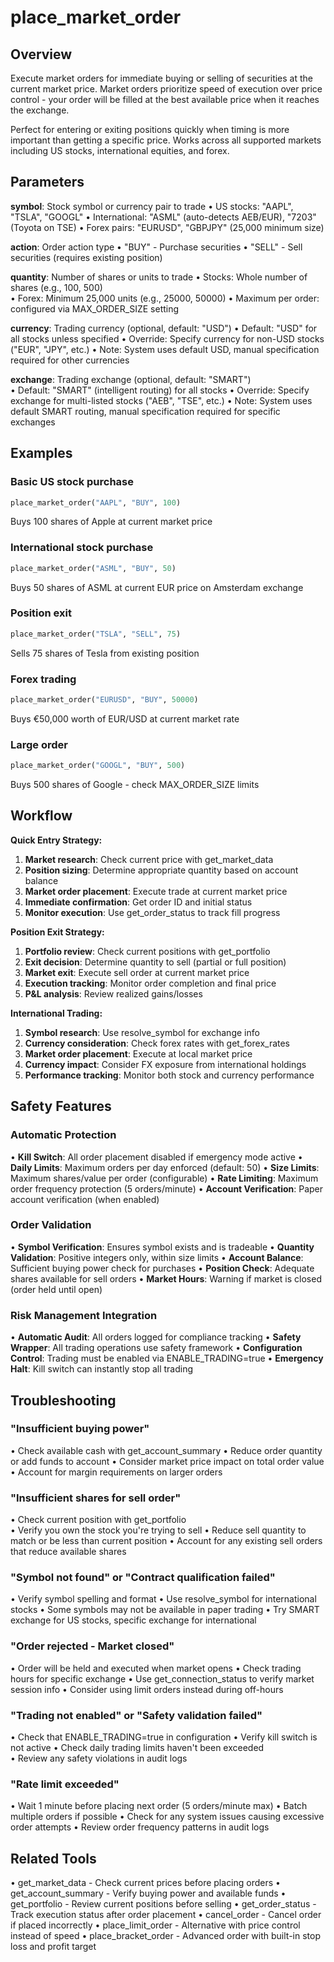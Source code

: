 # place_market_order

## Overview
Execute market orders for immediate buying or selling of securities at the current market price. 
Market orders prioritize speed of execution over price control - your order will be filled at the best available price when it reaches the exchange.

Perfect for entering or exiting positions quickly when timing is more important than getting a specific price. 
Works across all supported markets including US stocks, international equities, and forex.

## Parameters

**symbol**: Stock symbol or currency pair to trade
• US stocks: "AAPL", "TSLA", "GOOGL"
• International: "ASML" (auto-detects AEB/EUR), "7203" (Toyota on TSE)
• Forex pairs: "EURUSD", "GBPJPY" (25,000 minimum size)

**action**: Order action type
• "BUY" - Purchase securities
• "SELL" - Sell securities (requires existing position)

**quantity**: Number of shares or units to trade
• Stocks: Whole number of shares (e.g., 100, 500)  
• Forex: Minimum 25,000 units (e.g., 25000, 50000)
• Maximum per order: configured via MAX_ORDER_SIZE setting

**currency**: Trading currency (optional, default: "USD")
• Default: "USD" for all stocks unless specified
• Override: Specify currency for non-USD stocks ("EUR", "JPY", etc.)
• Note: System uses default USD, manual specification required for other currencies

**exchange**: Trading exchange (optional, default: "SMART")  
• Default: "SMART" (intelligent routing) for all stocks
• Override: Specify exchange for multi-listed stocks ("AEB", "TSE", etc.)
• Note: System uses default SMART routing, manual specification required for specific exchanges

## Examples

### Basic US stock purchase
```python
place_market_order("AAPL", "BUY", 100)
```
Buys 100 shares of Apple at current market price

### International stock purchase
```python
place_market_order("ASML", "BUY", 50)
```
Buys 50 shares of ASML at current EUR price on Amsterdam exchange

### Position exit
```python  
place_market_order("TSLA", "SELL", 75)
```
Sells 75 shares of Tesla from existing position

### Forex trading
```python
place_market_order("EURUSD", "BUY", 50000)
```
Buys €50,000 worth of EUR/USD at current market rate

### Large order
```python
place_market_order("GOOGL", "BUY", 500)
```
Buys 500 shares of Google - check MAX_ORDER_SIZE limits

## Workflow

**Quick Entry Strategy:**
1. **Market research**: Check current price with get_market_data
2. **Position sizing**: Determine appropriate quantity based on account balance
3. **Market order placement**: Execute trade at current market price
4. **Immediate confirmation**: Get order ID and initial status
5. **Monitor execution**: Use get_order_status to track fill progress

**Position Exit Strategy:**
1. **Portfolio review**: Check current positions with get_portfolio
2. **Exit decision**: Determine quantity to sell (partial or full position)
3. **Market exit**: Execute sell order at current market price
4. **Execution tracking**: Monitor order completion and final price
5. **P&L analysis**: Review realized gains/losses

**International Trading:**
1. **Symbol research**: Use resolve_symbol for exchange info
2. **Currency consideration**: Check forex rates with get_forex_rates
3. **Market order placement**: Execute at local market price
4. **Currency impact**: Consider FX exposure from international holdings
5. **Performance tracking**: Monitor both stock and currency performance

## Safety Features

### Automatic Protection
• **Kill Switch**: All order placement disabled if emergency mode active
• **Daily Limits**: Maximum orders per day enforced (default: 50)
• **Size Limits**: Maximum shares/value per order (configurable)
• **Rate Limiting**: Maximum order frequency protection (5 orders/minute)
• **Account Verification**: Paper account verification (when enabled)

### Order Validation
• **Symbol Verification**: Ensures symbol exists and is tradeable
• **Quantity Validation**: Positive integers only, within size limits
• **Account Balance**: Sufficient buying power check for purchases
• **Position Check**: Adequate shares available for sell orders
• **Market Hours**: Warning if market is closed (order held until open)

### Risk Management Integration
• **Automatic Audit**: All orders logged for compliance tracking
• **Safety Wrapper**: All trading operations use safety framework
• **Configuration Control**: Trading must be enabled via ENABLE_TRADING=true
• **Emergency Halt**: Kill switch can instantly stop all trading

## Troubleshooting

### "Insufficient buying power" 
• Check available cash with get_account_summary
• Reduce order quantity or add funds to account
• Consider market price impact on total order value
• Account for margin requirements on larger orders

### "Insufficient shares for sell order"
• Check current position with get_portfolio  
• Verify you own the stock you're trying to sell
• Reduce sell quantity to match or be less than current position
• Account for any existing sell orders that reduce available shares

### "Symbol not found" or "Contract qualification failed"
• Verify symbol spelling and format
• Use resolve_symbol for international stocks
• Some symbols may not be available in paper trading
• Try SMART exchange for US stocks, specific exchange for international

### "Order rejected - Market closed"
• Order will be held and executed when market opens
• Check trading hours for specific exchange
• Use get_connection_status to verify market session info
• Consider using limit orders instead during off-hours

### "Trading not enabled" or "Safety validation failed"
• Check that ENABLE_TRADING=true in configuration
• Verify kill switch is not active
• Check daily trading limits haven't been exceeded  
• Review any safety violations in audit logs

### "Rate limit exceeded"
• Wait 1 minute before placing next order (5 orders/minute max)
• Batch multiple orders if possible
• Check for any system issues causing excessive order attempts
• Review order frequency patterns in audit logs

## Related Tools
• get_market_data - Check current prices before placing orders
• get_account_summary - Verify buying power and available funds
• get_portfolio - Review current positions before selling
• get_order_status - Track execution status after order placement
• cancel_order - Cancel order if placed incorrectly
• place_limit_order - Alternative with price control instead of speed
• place_bracket_order - Advanced order with built-in stop loss and profit target
